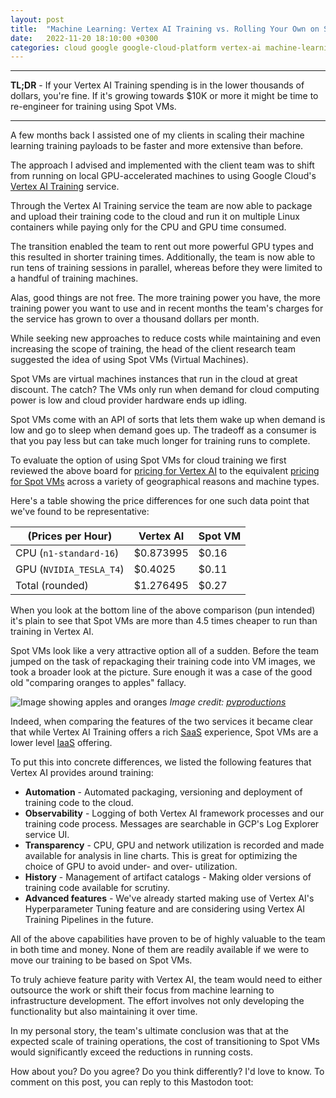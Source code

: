 ```yaml
---
layout: post
title:  "Machine Learning: Vertex AI Training vs. Rolling Your Own on Spot VMs"
date:   2022-11-20 18:10:00 +0300
categories: cloud google google-cloud-platform vertex-ai machine-learning vertex-ai-training spot-vms
---
```


---

**TL;DR** - If your Vertex AI Training spending is in the lower thousands of dollars, you're fine. If it's growing towards $10K or more it might be time to re-engineer for training using Spot VMs.

---

A few months back I assisted one of my clients in scaling their machine learning training payloads to be faster and more extensive than before.

The approach I advised and implemented with the client team was to shift from running on local GPU-accelerated machines to using Google Cloud's [Vertex AI Training](https://cloud.google.com/vertex-ai/docs/training/custom-training) service.

Through the Vertex AI Training service the team are now able to package and upload their training code to the cloud and run it on multiple Linux containers while paying only for the CPU and GPU time consumed.

The transition enabled the team to rent out more powerful GPU types and this resulted in shorter training times. Additionally, the team is now able to run tens of training sessions in parallel, whereas before they were limited to a handful of training machines.

Alas, good things are not free. The more training power you have, the more training power you want to use and in recent months the team's charges for the service has grown to over a thousand dollars per month.

While seeking new approaches to reduce costs while maintaining and even increasing the scope of training, the head of the client research team suggested the idea of using Spot VMs (Virtual Machines).

Spot VMs are virtual machines instances that run in the cloud at great discount. The catch? The VMs only run when demand for cloud computing power is low and cloud provider hardware ends up idling. 

Spot VMs come with an API of sorts that lets them wake up when demand is low and go to sleep when demand goes up. The tradeoff as a consumer is that you pay less but can take much longer for training runs to complete.

To evaluate the option of using Spot VMs for cloud training we first reviewed the above board for [pricing for Vertex AI](https://cloud.google.com/vertex-ai/pricing) to the equivalent [pricing for Spot VMs](https://cloud.google.com/compute/vm-instance-pricing) across a variety of geographical reasons and machine types. 

Here's a table showing the price differences for one such data point that we've found to be representative:

| (Prices per Hour)       | Vertex AI  | Spot VM |
|-------------------------|------------|---------|
| CPU (`n1-standard-16`)  | $0.873995  | $0.16   |
| GPU (`NVIDIA_TESLA_T4`) | $0.4025    | $0.11   |
| Total (rounded)         | $1.276495  | $0.27   |

When you look at the bottom line of the above comparison (pun intended) it's plain to see that Spot VMs are more than 4.5 times cheaper to run than training in Vertex AI.

Spot VMs look like a very attractive option all of a sudden. Before the team jumped on the task of repackaging their training code into VM images, we took a broader look at the picture. Sure enough it was a case of the good old "comparing oranges to apples" fallacy.

![Image showing apples and oranges](/assets/images/apples-vs-oranges.jpg.jpg)
*Image credit: [pvproductions](https://www.freepik.com/free-photo/green-apples-oranges-white-background-closeup_26932164.htm)*

Indeed, when comparing the features of the two services it became clear that while Vertex AI Training offers a rich [SaaS](https://en.wikipedia.org/wiki/Software_as_a_service) experience, Spot VMs are a lower level [IaaS](https://en.wikipedia.org/wiki/Infrastructure_as_a_service) offering.

To put this into concrete differences, we listed the following features that Vertex AI provides around training:

* **Automation** - Automated packaging, versioning and deployment of training code to the cloud.
* **Observability** - Logging of both Vertex AI framework processes and our training code process. Messages are searchable in GCP's Log Explorer service UI.
* **Transparency** - CPU, GPU and network utilization is recorded and made available for analysis in line charts. This is great for optimizing the choice of GPU to avoid under- and over- utilization.
* **History** - Management of artifact catalogs - Making older versions of training code available for scrutiny.
* **Advanced features** - We've already started making use of Vertex AI's Hyperparameter Tuning feature and are considering using Vertex AI Training Pipelines in the future.

All of the above capabilities have proven to be of highly valuable to the team in both time and money. None of them are readily available if we were to move our training to be based on Spot VMs.

To truly achieve feature parity with Vertex AI, the team would need to either outsource the work or shift their focus from machine learning to infrastructure development. The effort involves not only developing the functionality but also maintaining it over time.

In my personal story, the team's ultimate conclusion was that at the expected scale of training operations, the cost of transitioning to Spot VMs would significantly exceed the reductions in running costs. 

How about you? Do you agree? Do you think differently? I'd love to know. To comment on this post, you can reply to this Mastodon toot:
